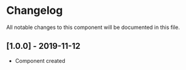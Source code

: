 # Changelog
All notable changes to this component will be documented in this file.

## [1.0.0] - 2019-11-12
- Component created
